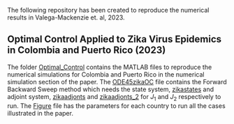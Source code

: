 The following repository has been created to reproduce the numerical results in Valega-Mackenzie et. al, 2023. 
## Optimal Control Applied to Zika Virus Epidemics in Colombia and Puerto Rico (2023) 

The folder [Optimal_Control](ZIKV_OC-CO-PR/Optimal_Control) contains the MATLAB files to reproduce the numerical simulations for Colombia and Puerto Rico in the numerical simulation section of the paper. The [ODE45zikaOC](Optimal_Control/ode45zikaOC.m) file contains the Forward Backward Sweep method which needs the state system, [zikastates](Optimal_Control/zikastates.m) and adjoint system,  [zikaadjonts](Optimal_Control/zikaadjoints.m) and [zikaadjonts_2](Optimal_Control/zikaadjoints.m) for $J_1$ and $J_2$ respectively to run. The [Figure](Optimal_Control/Figures.m) file has the parameters for each country to run all the cases illustrated in the paper. 
